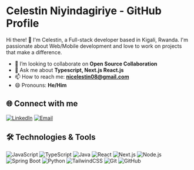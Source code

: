 # Celestin Niyindagiriye - GitHub Profile

Hi there! 👋 I'm Celestin, a Full-stack developer based in Kigali, Rwanda. I'm passionate about Web/Mobile development and love to work on projects that make a difference.

- 👯 I’m looking to collaborate on **Open Source Collaboration**
- 💬 Ask me about **Typescript, Next.js React.js**
- 📫 How to reach me: **nicelestin08@gmail.com**
- 😄 Pronouns: **He/Him**

## 🌐 Connect with me

[![LinkedIn](https://img.shields.io/badge/LinkedIn-blue?style=flat-square&logo=linkedin&labelColor=blue&link=https://www.linkedin.com/in/nicelestin/)](https://www.linkedin.com/in/nicelestin/)
[![Email](https://img.shields.io/badge/Email-D14836?style=flat-square&logo=gmail&logoColor=white&link=mailto:your-email-address)](mailto:nicelestin08@gmail.com)

## 🛠️ Technologies & Tools

![JavaScript](https://img.shields.io/badge/JavaScript-F7DF1E?style=flat-square&logo=javascript&logoColor=black)
![TypeScript](https://img.shields.io/badge/TypeScript-3178C6?style=flat-square&logo=typescript&logoColor=white)
![Java](https://img.shields.io/badge/Java-ED8B00?style=flat-square&logo=java&logoColor=white)
![React](https://img.shields.io/badge/React-61DAFB?style=flat-square&logo=react&logoColor=black)
![Next.js](https://img.shields.io/badge/Next.js-000000?style=flat-square&logo=next.js&logoColor=white)
![Node.js](https://img.shields.io/badge/Node.js-339933?style=flat-square&logo=node.js&logoColor=white)
![Spring Boot](https://img.shields.io/badge/Spring_Boot-6DB33F?style=flat-square&logo=spring-boot)
![Python](https://img.shields.io/badge/Python-3776AB?style=flat-square&logo=python&logoColor=white)
![TailwindCSS](https://img.shields.io/badge/Tailwind_CSS-38B2AC?style=flat-square&logo=tailwind-css&logoColor=white)
![Git](https://img.shields.io/badge/Git-F05032?style=flat-square&logo=git&logoColor=white)
![GitHub](https://img.shields.io/badge/GitHub-181717?style=flat-square&logo=github)
